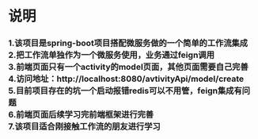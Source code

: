 <h1>说明
<br>
<h3>
1.该项目是spring-boot项目搭配微服务做的一个简单的工作流集成
<br>
2.把工作流单独作为一个微服务使用，业务通过feign调用<br>
3.前端页面只有一个activity的model页面，其他页面需要自己完善<br>
4.访问地址：http://localhost:8080/avtivityApi/model/create
<br>
5.目前项目存在的坑一个启动报错redis可以不用管，feign集成有问题<br>
6.前端页面后续学习完前端框架进行完善<br>
7.该项目适合刚接触工作流的朋友进行学习<br>
